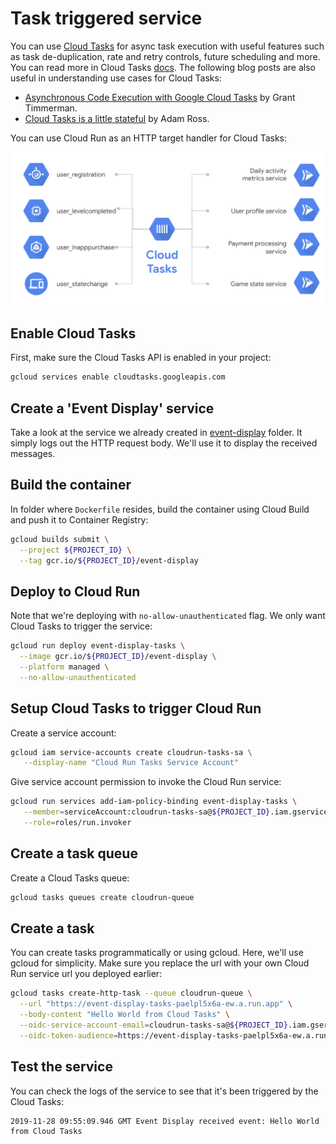 # Task triggered service

You can use [Cloud Tasks](https://cloud.google.com/tasks/) for async task execution with useful features such as task de-duplication, rate and retry controls, future scheduling and more. You can read more in Cloud Tasks [docs](https://cloud.google.com/tasks/docs/). The following blog posts are also useful in understanding use cases for Cloud Tasks:

* [Asynchronous Code Execution with Google Cloud Tasks](https://medium.com/google-cloud/asynchronous-code-execution-with-google-cloud-tasks-9b73ceaf48c3) by Grant Timmerman.
* [Cloud Tasks is a little stateful](https://medium.com/google-cloud/cloud-tasks-is-a-little-stateful-7ef39aad7d00) by Adam Ross.

You can use Cloud Run as an HTTP target handler for Cloud Tasks: 

![Cloud Run with Cloud Tasks](./images/cloud-run-tasks.png)

## Enable Cloud Tasks

First, make sure the Cloud Tasks API is enabled in your project:

```bash
gcloud services enable cloudtasks.googleapis.com
```

## Create a 'Event Display' service

Take a look at the service we already created in [event-display](../event-display) folder. It simply logs out the HTTP request body. We'll use it to display the received messages.

## Build the container

In folder where `Dockerfile` resides, build the container using Cloud Build and push it to Container Registry:

```bash
gcloud builds submit \
  --project ${PROJECT_ID} \
  --tag gcr.io/${PROJECT_ID}/event-display
```

## Deploy to Cloud Run

Note that we're deploying with `no-allow-unauthenticated` flag. We only want Cloud Tasks to trigger the service:

```bash
gcloud run deploy event-display-tasks \
  --image gcr.io/${PROJECT_ID}/event-display \
  --platform managed \
  --no-allow-unauthenticated
```

## Setup Cloud Tasks to trigger Cloud Run

Create a service account:

```bash
gcloud iam service-accounts create cloudrun-tasks-sa \
   --display-name "Cloud Run Tasks Service Account"
```

Give service account permission to invoke the Cloud Run service:

```bash
gcloud run services add-iam-policy-binding event-display-tasks \
   --member=serviceAccount:cloudrun-tasks-sa@${PROJECT_ID}.iam.gserviceaccount.com \
   --role=roles/run.invoker
```

## Create a task queue

Create a Cloud Tasks queue:

```bash
gcloud tasks queues create cloudrun-queue
```

## Create a task

You can create tasks programmatically or using gcloud. Here, we'll use gcloud for simplicity. Make sure you replace the url with your own Cloud Run service url you deployed earlier:

```bash
gcloud tasks create-http-task --queue cloudrun-queue \
  --url "https://event-display-tasks-paelpl5x6a-ew.a.run.app" \
  --body-content "Hello World from Cloud Tasks" \
  --oidc-service-account-email=cloudrun-tasks-sa@${PROJECT_ID}.iam.gserviceaccount.com \
  --oidc-token-audience=https://event-display-tasks-paelpl5x6a-ew.a.run.app
```

## Test the service

You can check the logs of the service to see that it's been triggered by the Cloud Tasks:

```
2019-11-28 09:55:09.946 GMT Event Display received event: Hello World from Cloud Tasks
```